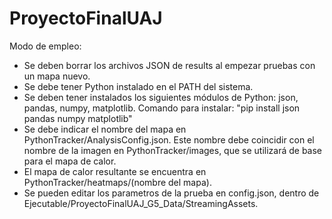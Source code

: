 # ProyectoFinalUAJ
Modo de empleo:
- Se deben borrar los archivos JSON de results al empezar pruebas con un mapa nuevo.
- Se debe tener Python instalado en el PATH del sistema.
- Se deben tener instalados los siguientes módulos de Python: json, pandas, numpy, matplotlib.
	Comando para instalar: "pip install json pandas numpy matplotlib"
- Se debe indicar el nombre del mapa en PythonTracker/AnalysisConfig.json. Este nombre debe coincidir con el nombre de la imagen en PythonTracker/images, que se utilizará de base para el mapa de calor.
- El mapa de calor resultante se encuentra en PythonTracker/heatmaps/(nombre del mapa).
- Se pueden editar los parametros de la prueba en config.json, dentro de Ejecutable/ProyectoFinalUAJ_G5_Data/StreamingAssets.
